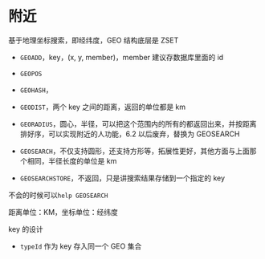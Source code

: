 # 附近

基于地理坐标搜索，即经纬度，GEO 结构底层是 ZSET

- `GEOADD`，key，(x, y, member)，member 建议存数据库里面的 id

- `GEOPOS`

- `GEOHASH`，

- `GEODIST`，两个 key 之间的距离，返回的单位都是 km

- `GEORADIUS`，圆心，半径，可以把这个范围内的所有的都返回出来，并按距离排好序，可以实现附近的人功能，6.2 以后废弃，替换为 GEOSEARCH

- `GEOSEARCH`，不仅支持圆形，还支持方形等，拓展性更好，其他方面与上面那个相同，半径长度的单位是 km

- `GEOSEARCHSTORE`，不返回，只是讲搜索结果存储到一个指定的 key

不会的时候可以`help GEOSEARCH`

距离单位：KM，坐标单位：经纬度

key 的设计

- `typeId` 作为 key 存入同一个 GEO 集合
